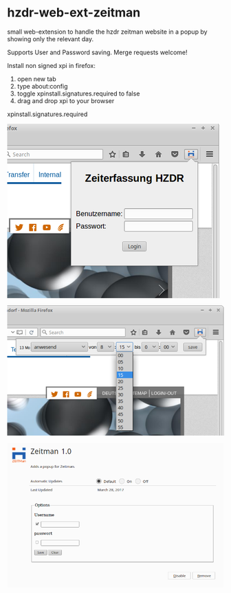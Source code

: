 # hzdr-web-ext-zeitman

small web-extension to handle the hzdr zeitman website in a popup by showing only the relevant day.

Supports User and Password saving. Merge requests welcome!


Install non signed xpi in firefox:

1. open new tab
2. type about:config
3. toggle xpinstall.signatures.required to false
4. drag and drop xpi to your browser

xpinstall.signatures.required

![zeitweb_login.png](./zeitweb_login.png)

![zeitweb_zeiteintragung.png](./zeitweb_zeiteintragung.png)

![zeitweb_options.png](./zeitweb_options.png)

